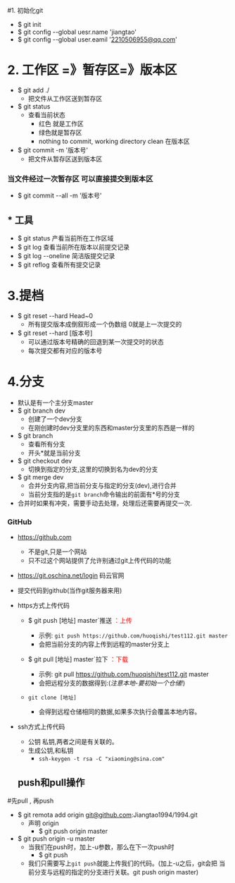 #1. 初始化git

- $ git init
- $ git config --global uesr.name 'jiangtao'
- $ git config --global user.eamil '2210506955@qq.com'

# 2. 工作区 =》暂存区=》版本区
- $ git add ./ 
    + 把文件从工作区送到暂存区
- $ git status 
    + 查看当前状态 
        * 红色 就是工作区 
        * 绿色就是暂存区 
        * nothing to commit, working directory clean 在版本区
- $ git commit -m '版本号'
    + 把文件从暂存区送到版本区
### 当文件经过一次暂存区 可以直接提交到版本区
- $ git commit --all -m '版本号'

## * 工具
- $ git status 产看当前所在工作区域
- $ git log 查看当前所在版本以前提交记录
- $ git log --oneline 简洁版提交记录 
- $ git reflog 查看所有提交记录

# 3.提档
- $ git reset --hard Head~0
    + 所有提交版本成倒叙形成一个伪数组 0就是上一次提交的
- $ git reset --hard [版本号]
    + 可以通过版本号精确的回退到某一次提交时的状态
    + 每次提交都有对应的版本号
    
# 4.分支
- 默认是有一个主分支master
- $ git branch dev
    + 创建了一个dev分支
    + 在刚创建时dev分支里的东西和master分支里的东西是一样的
- $ git branch
    + 查看所有分支
    + 开头*就是当前分支
- $ git checkout dev
    + 切换到指定的分支,这里的切换到名为dev的分支
- $ git merge dev
    + 合并分支内容,把当前分支与指定的分支(dev),进行合并
    + 当前分支指的是`git branch`命令输出的前面有*号的分支
- 合并时如果有冲突，需要手动去处理，处理后还需要再提交一次.

### GitHub 
- <a href="https://github.com">https://github.com</a>
    + 不是git,只是一个网站
    + 只不过这个网站提供了允许别通过git上传代码的功能
- <a href="https://git.oschina.net/login">https://git.oschina.net/login</a> 码云官网

- 提交代码到github(当作git服务器来用)
- https方式上传代码
    +  $ git push [地址] master`推送 <span style="color: red">：上传</span>
        * 示例: `git push https://github.com/huoqishi/test112.git master`
        * 会把当前分支的内容上传到远程的master分支上

    +  $ git pull [地址] master`拉下 <span style="color: red">：下载</span>
        *  示例: git pull https://github.com/huoqishi/test112.git master
        *  会把远程分支的数据得到:(*注意本地-要初始一个仓储!*)

    + `git clone [地址]`
        * 会得到远程仓储相同的数据,如果多次执行会覆盖本地内容。

- ssh方式上传代码
    + 公钥 私钥,两者之间是有关联的。
    + 生成公钥,和私钥
        * `ssh-keygen -t rsa -C "xiaoming@sina.com"`
    ## push和pull操作
#先pull , 再push

- $ git remota add origin git@github.com:Jiangtao1994/1994.git
    + 声明 origin 
        * $ git push origin master
- $ git push origin -u master
    + 当我们在push时，加上-u参数，那么在下一次push时
        * $ git push
    - 我们只需要写上`git push`就能上传我们的代码。(加上-u之后，git会把
        当前分支与远程的指定的分支进行关联。git push origin master)